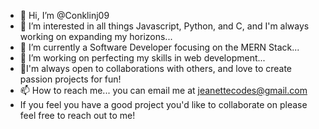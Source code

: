 - 👋 Hi, I’m @Conklinj09
- 👀 I’m interested in all things Javascript, Python, and C, and I'm always working on expanding my horizons...
- 🌱 I’m currently a Software Developer focusing on the MERN Stack...
- 💞️ I’m working on perfecting my skills in web development...
- 🐾I'm always open to collaborations with others, and love to create passion projects for fun!
- 📫 How to reach me... you can email me at jeanettecodes@gmail.com 
- If you feel you have a good project you'd like to collaborate on please feel free to reach out to me!

<!---
Conklinj09/Conklinj09 is a ✨ special ✨ repository because its `README.md` (this file) appears on your GitHub profile.
You can click the Preview link to take a look at your changes.
--->
